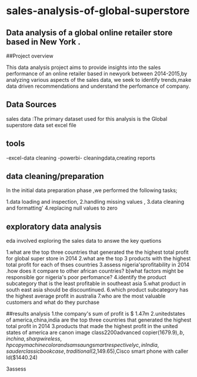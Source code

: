 # sales-analysis-of-global-superstore
## Data analysis of a global online retailer  store  based  in New York .

##Project overview

This data analysis project aims to provide insights into  the sales performance of an online retailer based in newyork between 2014-2015,by analyzing various aspects of the sales data, we seek to identify trends,make data driven recommendations  and understand the perfomance of company.

## Data Sources

sales data :The primary dataset used for this analysis is the Global superstore data set excel file

## tools

-excel-data cleaning
-powerbi- cleaningdata,creating reports

## data cleaning/preparation
In the initial data preparation phase ,we performed the following tasks;

1.data loading and inspection,
2.handling missing values ,
3.data cleaning and formatting'
4.replacing null values to zero

## exploratory data analysis
eda involved exploring the sales data to answe the key quetions

1.what are the top three countries that generated the the highest  total profit for global super store in 2014 
2.what are the top 3 products with the highest total profit for each of thses countries
3.assess nigeria'sprofitability in 2014 .how does it compare to other african countries?
b)what factors might be responsible gor nigeria's poor perfomance?
4.identify the product subcategory that is the least profitable in southeast asia
5.what product in south east asia should be discountinued.
6.which product subcategory has the highest average profit in australia 
7.who are the most valuable customers and what do they purchase


##results analysis 
1.the company's sum of profit is $ 1.47m 
2.unitedstates of america,china,india are the top three countries that generated the highest total profit in 2014
3.products that made the highest profit in the united states of america are canon image class2200advanced copier($1679.9),
b,in china ,sharp wireless    ,hpcopy machinecolor  and samsaungsmart     respectively 
c,in India ,sauder classic bookcase,traditional($2,149.65),Cisco smart phone with caller Id($1440.24)

3assess



